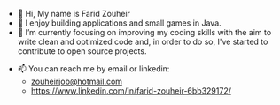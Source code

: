 - 👋 Hi, My name is Farid Zouheir
- 👀 I enjoy building applications and small games in Java.
- 🌱 I’m currently focusing on improving my coding skills with the aim to write clean and optimized code and, in order to do so, I've started to contribute to open source projects.
<!-- - 💞️ I’m looking to collaborate on  -->
- 📫 You can reach me by email or linkedin:
  - zouheirjob@hotmail.com
  - https://www.linkedin.com/in/farid-zouheir-6bb329172/

<!---
zhrfrd/zhrfrd is a ✨ special ✨ repository because its `README.md` (this file) appears on your GitHub profile.
You can click the Preview link to take a look at your changes.
--->
